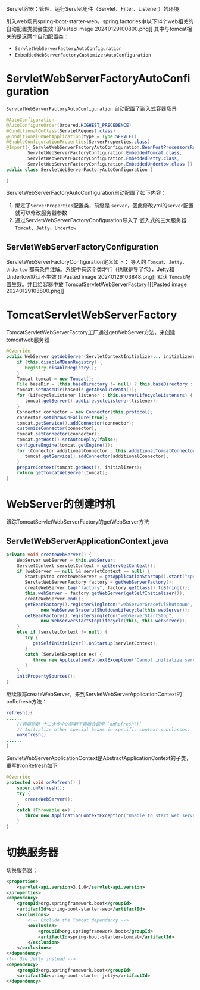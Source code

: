 Servlet容器：管理、运行Servlet组件（Servlet、Filter、Listener）的环境


引入web场景spring-boot-starter-web，spring.factories中以下14个web相关的自动配置类就会生效
![[Pasted image 20240129100800.png]]
其中与tomcat相关的是这两个自动配置类：
- `ServletWebServerFactoryAutoConfiguration`
- `EmbeddedWebServerFactoryCustomizerAutoConfiguration`
# ServletWebServerFactoryAutoConfiguration
`ServletWebServerFactoryAutoConfiguration` 自动配置了嵌入式容器场景
```java
@AutoConfiguration
@AutoConfigureOrder(Ordered.HIGHEST_PRECEDENCE)
@ConditionalOnClass(ServletRequest.class)
@ConditionalOnWebApplication(type = Type.SERVLET)
@EnableConfigurationProperties(ServerProperties.class)
@Import({ ServletWebServerFactoryAutoConfiguration.BeanPostProcessorsRegistrar.class,
		ServletWebServerFactoryConfiguration.EmbeddedTomcat.class,
		ServletWebServerFactoryConfiguration.EmbeddedJetty.class,
		ServletWebServerFactoryConfiguration.EmbeddedUndertow.class })
public class ServletWebServerFactoryAutoConfiguration {
    
}
```
ServletWebServerFactoryAutoConfiguration自动配置了如下内容：
1. 绑定了`ServerProperties`配置类，前缀是 `server`，因此修改yml的`server`配置就可以修改服务器参数
2. 通过ServletWebServerFactoryConfiguration导入了 嵌入式的三大服务器 `Tomcat`、`Jetty`、`Undertow`
## ServletWebServerFactoryConfiguration
ServletWebServerFactoryConfiguration定义如下：
导入的 `Tomcat`、`Jetty`、`Undertow` 都有条件注解。系统中有这个类才行（也就是导了包），Jetty和Undertow默认不生效
![[Pasted image 20240129103848.png]]
默认 `Tomcat`配置生效。并且给容器中放 TomcatServletWebServerFactory
![[Pasted image 20240129103800.png]]
# TomcatServletWebServerFactory
TomcatServletWebServerFactory工厂通过getWebServer方法，来创建tomcatweb服务器
```java
@Override  
public WebServer getWebServer(ServletContextInitializer... initializers) {  
    if (this.disableMBeanRegistry) {  
       Registry.disableRegistry();  
    }  
    Tomcat tomcat = new Tomcat();  
    File baseDir = (this.baseDirectory != null) ? this.baseDirectory : createTempDir("tomcat");  
    tomcat.setBaseDir(baseDir.getAbsolutePath());  
    for (LifecycleListener listener : this.serverLifecycleListeners) {  
       tomcat.getServer().addLifecycleListener(listener);  
    }  
    Connector connector = new Connector(this.protocol);  
    connector.setThrowOnFailure(true);  
    tomcat.getService().addConnector(connector);  
    customizeConnector(connector);  
    tomcat.setConnector(connector);  
    tomcat.getHost().setAutoDeploy(false);  
    configureEngine(tomcat.getEngine());  
    for (Connector additionalConnector : this.additionalTomcatConnectors) {  
       tomcat.getService().addConnector(additionalConnector);  
    }  
    prepareContext(tomcat.getHost(), initializers);  
    return getTomcatWebServer(tomcat);  
}
```


# WebServer的创建时机

跟踪TomcatServletWebServerFactory的getWebServer方法
## ServletWebServerApplicationContext.java
```java
private void createWebServer() {  
    WebServer webServer = this.webServer;  
    ServletContext servletContext = getServletContext();  
    if (webServer == null && servletContext == null) {  
       StartupStep createWebServer = getApplicationStartup().start("spring.boot.webserver.create");  
       ServletWebServerFactory factory = getWebServerFactory();  
       createWebServer.tag("factory", factory.getClass().toString());  
       this.webServer = factory.getWebServer(getSelfInitializer());  
       createWebServer.end();  
       getBeanFactory().registerSingleton("webServerGracefulShutdown",  
             new WebServerGracefulShutdownLifecycle(this.webServer));  
       getBeanFactory().registerSingleton("webServerStartStop",  
             new WebServerStartStopLifecycle(this, this.webServer));  
    }  
    else if (servletContext != null) {  
       try {  
          getSelfInitializer().onStartup(servletContext);  
       }  
       catch (ServletException ex) {  
          throw new ApplicationContextException("Cannot initialize servlet context", ex);  
       }  
    }  
    initPropertySources();  
}
```

继续跟踪createWebServer，来到ServletWebServerApplicationContext的onRefresh方法：
```java
refresh(){
......
	//容器刷新 十二大步中的刷新子容器会调用 `onRefresh()`
	// Initialize other special beans in specific context subclasses.
	onRefresh() 
......
}
```

ServletWebServerApplicationContext是AbstractApplicationContext的子类，重写的onRefresh如下
```java
@Override  
protected void onRefresh() {  
    super.onRefresh();  
    try {  
       createWebServer();  
    }  
    catch (Throwable ex) {  
       throw new ApplicationContextException("Unable to start web server", ex);  
    }  
}
```

# 切换服务器

切换服务器；
```xml
<properties>
    <servlet-api.version>3.1.0</servlet-api.version>
</properties>
<dependency>
    <groupId>org.springframework.boot</groupId>
    <artifactId>spring-boot-starter-web</artifactId>
    <exclusions>
        <!-- Exclude the Tomcat dependency -->
        <exclusion>
            <groupId>org.springframework.boot</groupId>
            <artifactId>spring-boot-starter-tomcat</artifactId>
        </exclusion>
    </exclusions>
</dependency>
<!-- Use Jetty instead -->
<dependency>
    <groupId>org.springframework.boot</groupId>
    <artifactId>spring-boot-starter-jetty</artifactId>
</dependency>
```
